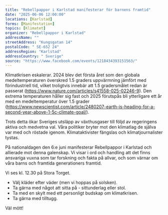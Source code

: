 ```yaml
---
title: "Rebellpappor i Karlstad manifesterar för barnens framtid"
date: "2025-06-06 12:00:00"
locations: [Karlstad]
forms: [Manifestation]
topics: [Klimatet]
organizer: "Rebellpappor i Karlstad"
addressName: ""
streetAddress: "Kungsgatan 14"
postalCode: " SE-652 24"
addressRegion: "Karlstad"
addressCountry: " Sverige"
source: "https://www.facebook.com/events/1218434393151563/"
---
```

Klimatkrisen eskalerar. 2024 blev det första året som den globala medeltemperaturen överskred 1.5 graders uppvärmning jämfört med förindustriell tid, vilket troligtvis innebär att 1.5 gradersmålet redan är passerat (https://www.nature.com/articles/s41558-025-02246-9). Den extrema temperaturen håller sig fast och 2025 förutspås bli ytterligare ett år med en medeltemperatur över 1.5 grader (https://www.newscientist.com/article/2480207-earth-is-heading-for-a-second-year-above-1-5c-climate-goal/). 

Trots detta ökar Sveriges utsläpp av växthusgaser till följd av regeringens aktiva och medvetna val. Våra politiker bryter mot den klimatlag de själva var med och röstade igenom. Klimataktivister fängslas och klimatjournalister tystas.

På nationaldagen den 6:e juni manifesterar Rebellpappor i Karlstad och allierade mot denna galenskap. Vi visar i ord och handling att det finns ansvariga vuxna som tar forskning och fakta på allvar, och som värnar om våra barns och framtida generationers framtid.

Vi ses kl. 12.30 på Stora Torget. 

* Välj kläder efter väder (men vi hoppas på solsken).
* Ta gärna med något att sitta på - sittunderlag eller stol.
* Ta med en skylt med ett personligt budskap om klimatkrisen.
* Ta gärna med tilltugg. 

Väl mött!